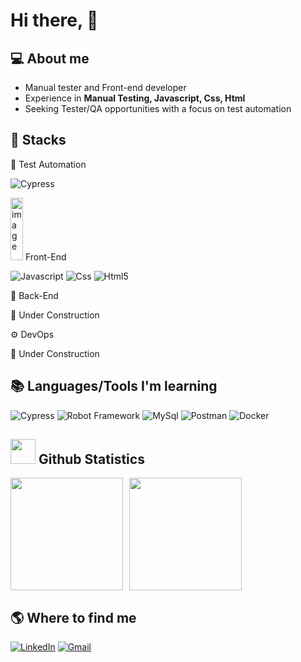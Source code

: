 # Hi there, 👋

## 💻 About me
- Manual tester and Front-end developer
- Experience in **Manual Testing, Javascript, Css, Html**
- Seeking Tester/QA opportunities with a focus on test automation

## 🚀 Stacks

🤖 Test Automation
<p>
  <img alt="Cypress" src="https://img.shields.io/badge/-cypress-black?style=for-the-badge&logo=cypress"/>
</p>

<img width="20em" height="100" alt="image" src="https://github.com/user-attachments/assets/af20bfc7-1461-4421-89de-ef17ab498056" /> Front-End
<p>
  <img alt="Javascript" src="https://img.shields.io/badge/-javascript-black?style=for-the-badge&logo=javascript"/>
  <img alt="Css" src="https://img.shields.io/badge/-css-black?style=for-the-badge&logoColor=blue&logo=css"/>
  <img alt="Html5" src="https://img.shields.io/badge/-html-black?style=for-the-badge&logo=html5"/>
</p>

🧾 Back-End

🚧 Under Construction

⚙️ DevOps

🚧 Under Construction

## 📚 Languages/Tools I'm learning
<p>
  <img alt="Cypress" src="https://img.shields.io/badge/-cypress-black?style=for-the-badge&logo=cypress"/>
  <img alt="Robot Framework" src="https://img.shields.io/badge/-robot_framework-black?style=for-the-badge&logo=robot-framework"/>
  <img alt="MySql" src="https://img.shields.io/badge/-mysql-black?style=for-the-badge&logo=mysql"/>
  <img alt="Postman" src="https://img.shields.io/badge/-postman-black?style=for-the-badge&logo=postman"/>
  <img alt="Docker" src="https://img.shields.io/badge/-docker-black?style=for-the-badge&logo=docker"/>
</p>

## <img width="40" src="https://cdn.jsdelivr.net/gh/devicons/devicon/icons/github/github-original.svg"/> Github Statistics
<div style="display: flex; gap: 10px;">
  <img height="180em" src="https://github-readme-stats.vercel.app/api?username=andeilso&show_icons=true&theme=radical" />
  <img height="180em" src="https://github-readme-stats.vercel.app/api/top-langs/?username=andeilso&layout=compact&theme=radical" />
</div>


## 🌎 Where to find me
[![LinkedIn](https://img.shields.io/badge/-LinkedIn-0e76a8?style=for-the-badge&logo=Linkedin&logoColor=white)](https://www.linkedin.com/in/andeilso-alves-394094184/)
[![Gmail](https://img.shields.io/badge/-Gmail-c14438?style=for-the-badge&logo=Gmail&logoColor=white)](mailto:andeilsoalves@gmail.com)
